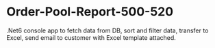 # Order-Pool-Report-500-520
.Net6 console app to fetch data from DB, sort and filter data, transfer to Excel, send email to customer with Excel template attached.
